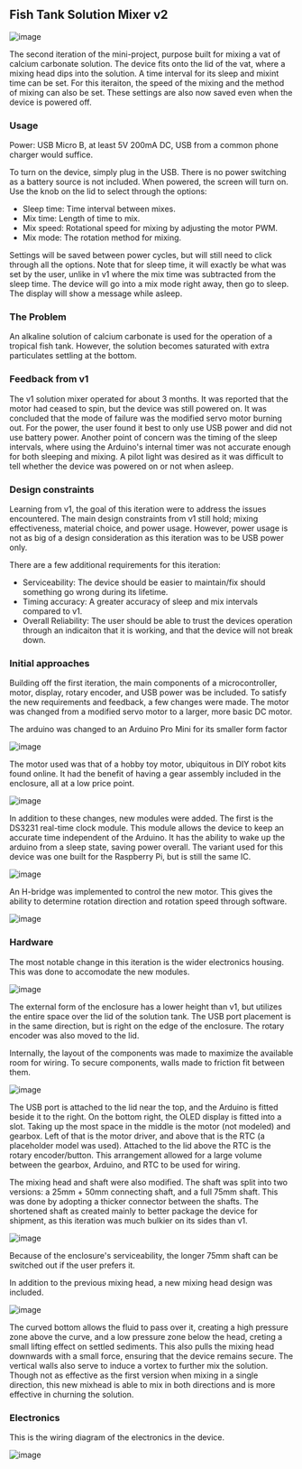 ## Fish Tank Solution Mixer v2

![image](https://user-images.githubusercontent.com/41247872/148147411-b339b851-8c2c-4e1a-be0a-d65fddac4911.png)

The second iteration of the mini-project, purpose built for mixing a vat of calcium carbonate solution. The device fits onto the lid of the vat, where a mixing head dips into the solution. A time interval for its sleep and mixint time can be set. For this iteraiton, the speed of the mixing and the method of mixing can also be set. These settings are also now saved even when the device is powered off.

### Usage
 
 Power: USB Micro B, at least 5V 200mA DC, USB from a common phone charger would suffice.
 
 To turn on the device, simply plug in the USB. There is no power switching as a battery source is not included. When powered, the screen will turn on. Use the knob on the lid to select through the options:
 
  - Sleep time: Time interval between mixes.
  - Mix time:   Length of time to mix.
  - Mix speed:  Rotational speed for mixing by adjusting the motor PWM.
  - Mix mode:   The rotation method for mixing.

Settings will be saved between power cycles, but will still need to click through all the options. Note that for sleep time, it will exactly be what was set by the user, unlike in v1 where the mix time was subtracted from the sleep time. The device will go into a mix mode right away, then go to sleep. The display will show a message while asleep.

### The Problem

An alkaline solution of calcium carbonate is used for the operation of a tropical fish tank. However, the solution becomes saturated with extra particulates settling at the bottom. 

### Feedback from v1

The v1 solution mixer operated for about 3 months. It was reported that the motor had ceased to spin, but the device was still powered on.  It was concluded that the mode of failure was the modified servo motor burning out. For the power, the user found it best to only use USB power and did not use battery power. Another point of concern was the timing of the sleep intervals, where using the Arduino's internal timer was not accurate enough for both sleeping and mixing. A pilot light was desired as it was difficult to tell whether the device was powered on or not when asleep.

### Design constraints

Learning from v1, the goal of this iteration were to address the issues encountered. The main design constraints from v1 still hold; mixing effectiveness, material choice, and power usage. However, power usage is not as big of a design consideration as this iteration was to be USB power only.

There are a few additional requirements for this iteration:
 - Serviceability:      The device should be easier to maintain/fix should something go wrong during its lifetime.
 - Timing accuracy:     A greater accuracy of sleep and mix intervals compared to v1.
 - Overall Reliability: The user should be able to trust the devices operation through an indicaiton that it is working, and that the device will not break down.

### Initial approaches

Building off the first iteration, the main components of a microcontroller, motor, display, rotary encoder, and USB power was be included. To satisfy the new requirements and feedback, a few changes were made. The motor was changed from a modified servo motor to a larger, more basic DC motor. 

The arduino was changed to an Arduino Pro Mini for its smaller form factor

![image](https://user-images.githubusercontent.com/41247872/148150306-77a31a5f-eab9-451c-ae2d-45364f436bcd.png)

The motor used was that of a hobby toy motor, ubiquitous in DIY robot kits found online. It had the benefit of having a gear assembly included in the enclosure, all at a low price point.

![image](https://user-images.githubusercontent.com/41247872/148149979-c72671ae-ec04-4c93-a6fb-12aa58951838.png)

In addition to these changes, new modules were added. The first is the DS3231 real-time clock module. This module allows the device to keep an accurate time independent of the Arduino. It has the ability to wake up the arduino from a sleep state, saving power overall. The variant used for this device was one built for the Raspberry Pi, but is still the same IC.

![image](https://user-images.githubusercontent.com/41247872/148150583-a251ec73-9de4-49d2-b7ec-1fc572026f69.png)

An H-bridge was implemented to control the new motor. This gives the ability to determine rotation direction and rotation speed through software.

![image](https://user-images.githubusercontent.com/41247872/148150724-e034b7ab-4023-4cb0-a6dc-f19af60567a5.png)

### Hardware

The most notable change in this iteration is the wider electronics housing. This was done to accomodate the new modules. 

![image](https://user-images.githubusercontent.com/41247872/148151476-a27fd6fc-8801-4525-8240-e56ecc0c8550.png)

The external form of the enclosure has a lower height than v1, but utilizes the entire space over the lid of the solution tank. The USB port placement is in the same direction, but is right on the edge of the enclosure. The rotary encoder was also moved to the lid.

Internally, the layout of the components was made to maximize the available room for wiring. To secure components, walls made to friction fit between them.

![image](https://user-images.githubusercontent.com/41247872/148152245-78a05b4e-0d9b-4872-b9e0-c92838105f15.png)

The USB port is attached to the lid near the top, and the Arduino is fitted beside it to the right. On the bottom right, the OLED display is fitted into a slot. Taking up the most space in the middle is the motor (not modeled) and gearbox. Left of that is the motor driver, and above that is the RTC (a placeholder model was used). Attached to the lid above the RTC is the rotary encoder/button. This arrangement allowed for a large volume between the gearbox, Arduino, and RTC to be used for wiring.

The mixing head and shaft were also modified. The shaft was split into two versions: a 25mm + 50mm connecting shaft, and a full 75mm shaft. This was done by adopting a thicker connector between the shafts. The shortened shaft as created mainly to better package the device for shipment, as this iteration was much bulkier on its sides than v1. 

![image](https://user-images.githubusercontent.com/41247872/148152808-7f7555ec-bc19-49f2-9e7b-e97a8c8a0903.png)

Because of the enclosure's serviceability, the longer 75mm shaft can be switched out if the user prefers it.

In addition to the previous mixing head, a new mixing head design was included.

![image](https://user-images.githubusercontent.com/41247872/148153005-398dec09-2949-4fea-af37-8cc656837069.png)

The curved bottom allows the fluid to pass over it, creating a high pressure zone above the curve, and a low pressure zone below the head, creting a small lifting effect on settled sediments. This also pulls the mixing head downwards with a small force, ensuring that the device remains secure. The vertical walls also serve to induce a vortex to further mix the solution. Though not as effective as the first version when mixing in a single direction, this new mixhead is able to mix in both directions and is more effective in churning the solution.

### Electronics

This is the wiring diagram of the electronics in the device.

![image](https://user-images.githubusercontent.com/41247872/148153470-d0489b33-72b0-49a9-bd55-07bf4acbf189.png)




